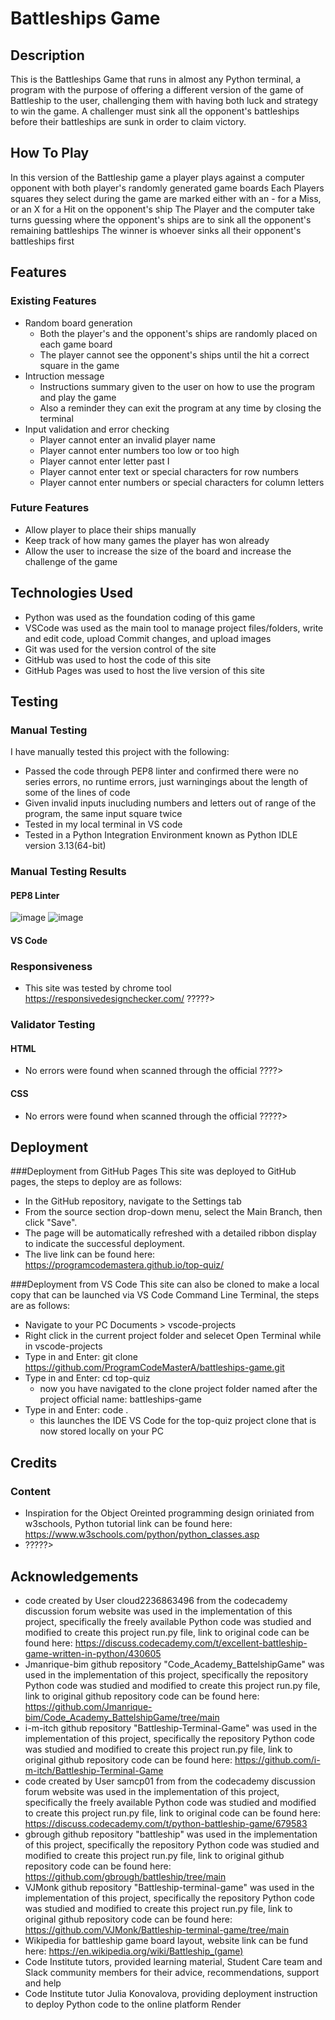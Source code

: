 # Battleships Game

## Description
This is the Battleships Game that runs in almost any Python terminal, a program with the purpose of offering a different version of the game of Battleship to the user, challenging them with having both luck and strategy to win the game. A challenger must sink all the opponent's battleships before their battleships are sunk in order to claim victory.

## How To Play
In this version of the Battleship game a player plays against a computer opponent with both player's randomly generated game boards
Each Players squares they select during the game are marked either with an - for a Miss, or an X for a Hit on the opponent's ship
The Player and the computer take turns guessing where the opponent's ships are to sink all the opponent's remaining battleships
The winner is whoever sinks all their opponent's battleships first

## Features
### Existing Features
- Random board generation
    - Both the player's and the opponent's ships are randomly placed on each game board
    - The player cannot see the opponent's ships until the hit a correct square in the game
- Intruction message
    - Instructions summary given to the user on how to use the program and play the game
    - Also a reminder they can exit the program at any time by closing the terminal
- Input validation and error checking
    - Player cannot enter an invalid player name
    - Player cannot enter numbers too low or too high
    - Player cannot enter letter past I
    - Player cannot enter text or special characters for row numbers
    - Player cannot enter numbers or special characters for column letters

### Future Features
- Allow player to place their ships manually
- Keep track of how many games the player has won already
- Allow the user to increase the size of the board and increase the challenge of the game

## Technologies Used
-  Python was used as the foundation coding of this game
- VSCode was used as the main tool to manage project files/folders, write and edit code, upload Commit changes, and upload images
- Git was used for the version control of the site
- GitHub was used to host the code of this site
- GitHub Pages was used to host the live version of this site

## Testing
### Manual Testing
I have manually tested this project with the following:
- Passed the code through PEP8 linter and confirmed there were no series errors, no runtime errors, just warningings about the length of some of the lines of code
- Given invalid inputs inucluding numbers and letters out of range of the program, the same input square twice
- Tested in my local terminal in VS code
- Tested in a Python Integration Environment known as Python IDLE version 3.13(64-bit)

### Manual Testing Results
#### PEP8 Linter
![image](https://github.com/user-attachments/assets/cd456dc6-2b61-4480-8dde-6c30b2aead85)
![image](https://github.com/user-attachments/assets/82b032c4-0c24-427f-a0ed-864b0c128b2b)

#### VS Code




### Responsiveness
- This site was tested by chrome tool https://responsivedesignchecker.com/
?????>

### Validator Testing
#### HTML
- No errors were found when scanned through the official ????>

#### CSS
- No errors were found when scanned through the official ?????>


## Deployment
###Deployment from GitHub Pages
This site was deployed to GitHub pages, the steps to deploy are as follows:
- In the GitHub repository, navigate to the Settings tab
- From the source section drop-down menu, select the Main Branch, then click "Save".
- The page will be automatically refreshed with a detailed ribbon display to indicate the successful deployment.
- The live link can be found here: https://programcodemastera.github.io/top-quiz/

###Deployment from VS Code
This site can also be cloned to make a local copy that can be launched via VS Code Command Line Terminal, the steps are as follows:
- Navigate to your PC Documents > vscode-projects
- Right click in the current project folder and selecet Open Terminal while in vscode-projects
- Type in and Enter: git clone https://github.com/ProgramCodeMasterA/battleships-game.git
- Type in and Enter: cd top-quiz
    - now you have navigated to the clone project folder named after the project official name: battleships-game
- Type in and Enter: code .
  - this launches the IDE VS Code for the top-quiz project clone that is now stored locally on your PC

## Credits
### Content
- Inspiration for the Object Oreinted programming design oriniated from w3schools, Python tutorial link can be found here: https://www.w3schools.com/python/python_classes.asp
- ?????>


## Acknowledgements
- code created by User cloud2236863496 from the codecademy discussion forum website was used in the implementation of this project, specifically the freely available Python code was studied and modified to create this project run.py file, link to original code can be found here: https://discuss.codecademy.com/t/excellent-battleship-game-written-in-python/430605
- Jmanrique-bim github repository "Code_Academy_BattelshipGame" was used in the implementation of this project, specifically the repository Python code was studied and modified to create this project run.py file, link to original github repository code can be found here: https://github.com/Jmanrique-bim/Code_Academy_BattelshipGame/tree/main
- i-m-itch github repository "Battleship-Terminal-Game" was used in the implementation of this project, specifically the repository Python code was studied and modified to create this project run.py file, link to original github repository code can be found here: https://github.com/i-m-itch/Battleship-Terminal-Game
- code created by User samcp01 from from the codecademy discussion forum website was used in the implementation of this project, specifically the freely available Python code was studied and modified to create this project run.py file, link to original code can be found here: https://discuss.codecademy.com/t/python-battleship-game/679583
- gbrough github repository "battleship" was used in the implementation of this project, specifically the repository Python code was studied and modified to create this project run.py file, link to original github repository code can be found here: https://github.com/gbrough/battleship/tree/main
- VJMonk github repository "Battleship-terminal-game" was used in the implementation of this project, specifically the repository Python code was studied and modified to create this project run.py file, link to original github repository code can be found here: https://github.com/VJMonk/Battleship-terminal-game/tree/main
- Wikipedia for battleship game board layout, website link can be fund here: https://en.wikipedia.org/wiki/Battleship_(game)
- Code Institute tutors, provided learning material, Student Care team and Slack community members for their advice, recommendations, support and help
- Code Institute tutor Julia Konovalova, providing deployment instruction to deploy Python code to the online platform Render

